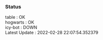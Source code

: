 ### Status


table : OK  
hogwarts : OK  
icy-bot : DOWN  
Latest Update : 2022-02-28 22:07:54.352379
